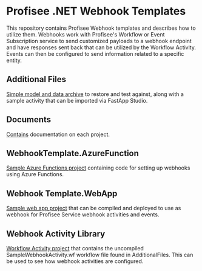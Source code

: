 # Profisee .NET Webhook Templates

This repository contains Profisee Webhook templates and describes how to utilize them. Webhooks work with Profisee's Workflow or Event Subscription service to send customized payloads to a webhook endpoint and have responses sent back that can be utilized by the Workflow Activity. Events can then be configured to send information related to a specific entity.

## Additional Files

[Simple model and data archive](https://github.com/Profisee/webhooktemplate/tree/story/132784/AdditionalFiles) to restore and test against, along with a sample activity that can be imported via FastApp Studio.

## Documents

[Contains](https://github.com/Profisee/webhooktemplate/tree/story/132784/Documents) documentation on each project.

## WebhookTemplate.AzureFunction

[Sample Azure Functions project](https://github.com/Profisee/webhooktemplate/tree/story/132784/WebhookTemplate.AzureFunction) containing code for setting up webhooks using Azure Functions.

## Webhook Template.WebApp

[Sample web app project](https://github.com/Profisee/webhooktemplate/tree/story/128376/WebhookTemplate.WebApp) that can be compiled and deployed to use as webhook for Profisee Service webhook activities and events.

## Webhook Activity Library

[Workflow Activity project](https://github.com/Profisee/webhooktemplate/tree/story/128376/WebhookTemplateActivityLibrary) that contains the uncompiled SampleWebhookActivity.wf workflow file found in AdditionalFiles. This can be used to see how webhook activities are configured.
